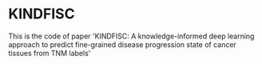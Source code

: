 # KINDFISC
This is the code of paper 'KINDFISC: A knowledge-informed deep learning approach to predict fine-grained disease progression state of cancer tissues from TNM labels'
